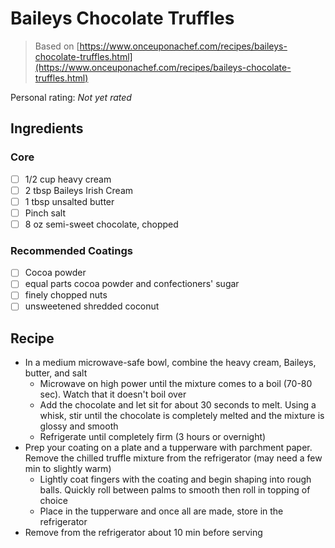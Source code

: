# Baileys Chocolate Truffles

> Based on [https://www.onceuponachef.com/recipes/baileys-chocolate-truffles.html](https://www.onceuponachef.com/recipes/baileys-chocolate-truffles.html)

<!-- {cts} rating=0; (User can specify rating on scale of 1-5) -->

Personal rating: *Not yet rated*

<!-- {cte} -->

<!-- {cts} name_image=None; (User can specify image name) -->

<!-- TODO: Capture image -->

<!-- {cte} -->

## Ingredients

### Core

* [ ] 1/2 cup heavy cream
* [ ] 2 tbsp Baileys Irish Cream
* [ ] 1 tbsp unsalted butter
* [ ] Pinch salt
* [ ] 8 oz semi-sweet chocolate, chopped

### Recommended Coatings

* [ ] Cocoa powder
* [ ] equal parts cocoa powder and confectioners' sugar
* [ ] finely chopped nuts
* [ ] unsweetened shredded coconut

## Recipe

* In a medium microwave-safe bowl, combine the heavy cream, Baileys, butter, and salt
    * Microwave on high power until the mixture comes to a boil (70-80 sec). Watch that it doesn't boil over
    * Add the chocolate and let sit for about 30 seconds to melt. Using a whisk, stir until the chocolate is completely melted and the mixture is glossy and smooth
    * Refrigerate until completely firm (3 hours or overnight)
* Prep your coating on a plate and a tupperware with parchment paper. Remove the chilled truffle mixture from the refrigerator (may need a few min to slightly warm)
    * Lightly coat fingers with the coating and begin shaping into rough balls. Quickly roll between palms to smooth then roll in topping of choice
    * Place in the tupperware and once all are made, store in the refrigerator
* Remove from the refrigerator about 10 min before serving
